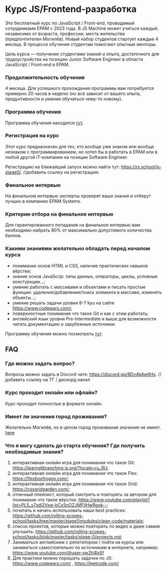 # Курс JS/Frontend-разработка
Это бесплатный курс по JavaScript / Front-end, проводимый сотрудниками EPAM с 2023 года. В JS Machine может учиться каждый, независимо от возраста, профессии, места жительства (предпочтителен Могилёв). Новый набор студентов стартует каждые 4 месяца. В процессе обучения студентам помогают опытные менторы.

Цель курса — получение студентами знаний и опыта, достаточного для трудоустройства на позицию Junior Software Engineer в области JavaScript / Front-end в EPAM.

### Продолжительность обучения
4 месяца. Для успешного прохождения программы вам потребуется примерно 20 часов в неделю (но всё зависит от вашего опыта, продуктивности и умения обучаться чему-то новому).

### Программа обучения
Программа обучения находится [тут](roadmap.md).

### Регистрация на курс
Этот курс предназначен для тех, кто вообще уже знаком или вообще незнаком с программированием, но хотел бы в работать в EPAM или в любой другой iT-компании на позиции Software Engineer.

Регистрацию на ближайший запуск можно найти тут: https://rs.school/js-stage0/. //добавить ссылку на регистрацию

### Финальное интервью
На финальном интервью эксперты проверят ваши знания и отберут лучших в компанию EPAM Systems.

### Критерии отбора на финальное интервью
Для гарантированного попадания на финальное интервью вам необходимо набрать 80% от максимально допустимого количества баллов.

### Какими знаниями желательно обладать перед началом курса

- понимание основ HTML и CSS, наличие практических навыков вёрстки;
- знание основ JavaScrip: типы данных, операторы, циклы, условные констуркции...;
- умение работать с массивами и объектами и писать простые функции: удаление/добавление/поиск элемента в массиве, изменять объекты...;
- умение решать задачи уровня 8-7 kyu на сайте https://www.codewars.com/;
- поверхностные понимания что такое Git и как с этим работать;
- английский язык уровня Pre-intermediate и выше для возможности читать документацию и зарубежные источники.

Программу обучения можно посмотреть [тут](roadmap.md).

## FAQ
### Где можно задать вопрос?
Вопросы можно задать в Discord чате: https://discord.gg/8Dv4bAw6Hx. // добавить ссылку на ТГ / дискорд канал

### Курс проходит онлайн или офлайн?
Курс проходит полностью в формате онлайн.

### Имеет ли значения город проживания?
Желательно Могилёв, но в целом город проживания значения не имеет.
[here](https://github.com/rolling-scopes-school/tasks/tree/master/stage1/modules/clean-code/materials)

### Что я могу сделать до старта обучения? Где получить необходимые знания?
1. интерактивная онлайн игра для понимания что такое Git: https://learngitbranching.js.org/?locale=ru_RU;
2. интерактивная онлайн игра для понимания что такое Flex: https://flexboxfroggy.com/;
3. интерактивная онлайн игра для понимания что такое Grid: https://cssgridgarden.com/;
3. отличный плейлист, который смотреть и повторять за автором для понимания что такое вёрстка: https://www.youtube.com/playlist?list=PL5_s7xdj2Vsw-bCx5nOZJMFIiHwRgok--;
4. почитать и начать использовать наши best practices: https://github.com/rolling-scopes-school/tasks/tree/master/stage1/modules/clean-code/materials;
5. список проектов, которые можно повторить по видео и даже самим улучшить: https://github.com/rolling-scopes-school/tasks/blob/master/tasks/stage-0/projects.md;
6. Заниматься английским с репетитором / пойти на курсы или заниматься самостоятельно по источникам в интернете, например: https://www.youtube.com/@user-xw2tj4lx5f
7. Для практики можно порешать задачки по JS: https://www.codewars.com/ , https://leetcode.com/
